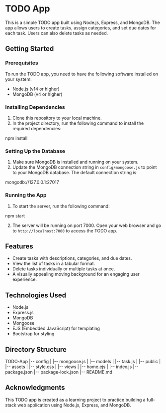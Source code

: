 # TODO App

This is a simple TODO app built using Node.js, Express, and MongoDB. The app allows users to create tasks, assign categories, and set due dates for each task. Users can also delete tasks as needed.

## Getting Started

### Prerequisites

To run the TODO app, you need to have the following software installed on your system:

- Node.js (v14 or higher)
- MongoDB (v4 or higher)

### Installing Dependencies

1. Clone this repository to your local machine.
2. In the project directory, run the following command to install the required dependencies:

npm install


### Setting Up the Database

1. Make sure MongoDB is installed and running on your system.
2. Update the MongoDB connection string in `config/mongoose.js` to point to your MongoDB database. The default connection string is:

mongodb://127.0.0.1:27017

### Running the App

1. To start the server, run the following command:

npm start

2. The server will be running on port 7000. Open your web browser and go to `http://localhost:7000` to access the TODO app.

## Features

- Create tasks with descriptions, categories, and due dates.
- View the list of tasks in a tabular format.
- Delete tasks individually or multiple tasks at once.
- A visually appealing moving background for an engaging user experience.

## Technologies Used

- Node.js
- Express.js
- MongoDB
- Mongoose
- EJS (Embedded JavaScript) for templating
- Bootstrap for styling

## Directory Structure

TODO-App
|-- config
| |-- mongoose.js
|
|-- models
| |-- task.js
|
|-- public
| |-- assets
| |-- style.css
|
|-- views
| |-- home.ejs
|
|-- index.js
|-- package.json
|-- package-lock.json
|-- README.md


## Acknowledgments

This TODO app is created as a learning project to practice building a full-stack web application using Node.js, Express, and MongoDB.
